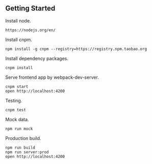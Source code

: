 ## Getting Started

Install node.
```
https://nodejs.org/en/
```

Install cnpm.
```
npm install -g cnpm --registry=https://registry.npm.taobao.org
```

Install dependency packages.
```
cnpm install
```

Serve frontend app by webpack-dev-server.
```
cnpm start
open http://localhost:4200
```

Testing.
```
cnpm test
```

Mock data.
```
npm run mock
```

Production build.
```
npm run build
npm run server:prod
open http://localhost:4200
```

